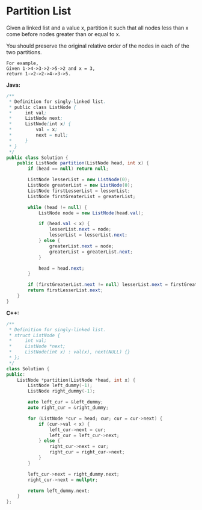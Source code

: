 # Partition List

Given a linked list and a value x, partition it such that all nodes less than x come before nodes greater than or equal to x.

You should preserve the original relative order of the nodes in each of the two partitions.

    For example,
    Given 1->4->3->2->5->2 and x = 3,
    return 1->2->2->4->3->5.

**Java:**
```java
/**
 * Definition for singly-linked list.
 * public class ListNode {
 *     int val;
 *     ListNode next;
 *     ListNode(int x) {
 *         val = x;
 *         next = null;
 *     }
 * }
 */
public class Solution {
    public ListNode partition(ListNode head, int x) {
        if (head == null) return null;

        ListNode lesserList = new ListNode(0);
        ListNode greaterList = new ListNode(0);
        ListNode firstLesserList = lesserList;
        ListNode firstGreaterList = greaterList;

        while (head != null) {
            ListNode node = new ListNode(head.val);

            if (head.val < x) {
                lesserList.next = node;
                lesserList = lesserList.next;
            } else {
                greaterList.next = node;
                greaterList = greaterList.next;
            }

            head = head.next;
        }

        if (firstGreaterList.next != null) lesserList.next = firstGreaterList.next;
        return firstLesserList.next;
    }
}
```

**C++:**
```c++
/**
 * Definition for singly-linked list.
 * struct ListNode {
 *     int val;
 *     ListNode *next;
 *     ListNode(int x) : val(x), next(NULL) {}
 * };
 */
class Solution {
public:
    ListNode *partition(ListNode *head, int x) {
        ListNode left_dummy(-1);
        ListNode right_dummy(-1);

        auto left_cur = &left_dummy;
        auto right_cur = &right_dummy;

        for (ListNode *cur = head; cur; cur = cur->next) {
            if (cur->val < x) {
                left_cur->next = cur;
                left_cur = left_cur->next;
            } else {
                right_cur->next = cur;
                right_cur = right_cur->next;
            }
        }

        left_cur->next = right_dummy.next;
        right_cur->next = nullptr;

        return left_dummy.next;
    }
};
```
